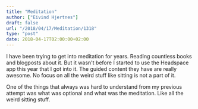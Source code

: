 ```yaml
---
title: "Meditation"
author: ["Eivind Hjertnes"]
draft: false
url: "/2018/04/17/Meditation/1318"
type: "post"
date: 2018-04-17T02:00:00+02:00
---
```


I have been trying to get into meditation for years. Reading countless
books and blogposts about it. But it wasn't before I started to use the
Headspace app this year that I got into it. The guided content they have
are really awesome. No focus on all the weird stuff like sitting is not
a part of it.

One of the things that always was hard to understand from my previous
attempt was what was optional and what was the meditation. Like all the
weird sitting stuff.
